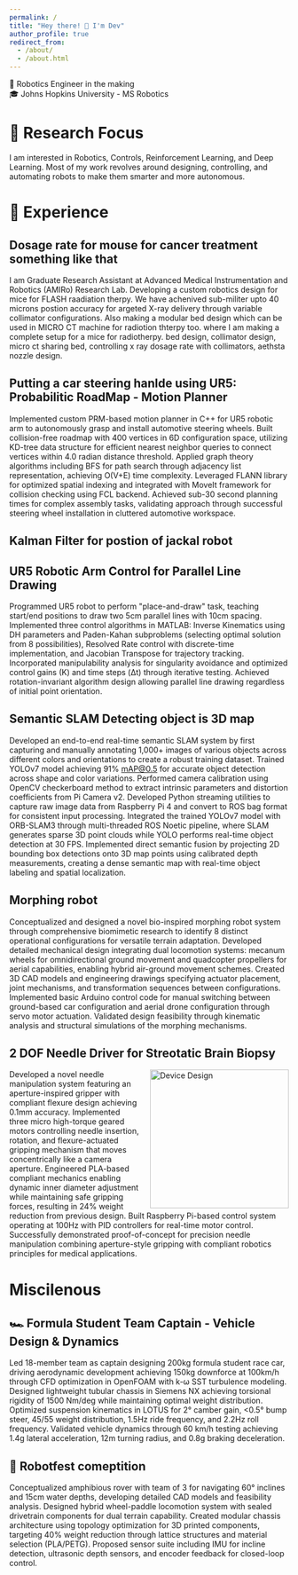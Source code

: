 ```yaml
---
permalink: /
title: "Hey there! 👋 I'm Dev"
author_profile: true
redirect_from: 
  - /about/
  - /about.html
---
```


🤖 Robotics Engineer in the making  
🎓 Johns Hopkins University - MS Robotics  


🔬 Research Focus
======

I am interested in Robotics, Controls, Reinforcement Learning, and Deep Learning. Most of my work revolves around designing, controlling, and automating robots to make them smarter and more autonomous. 

💼 Experience
======


Dosage rate for mouse for cancer treatment something like that 
------
I am Graduate Research Assistant at Advanced Medical Instrumentation and Robotics (AMIRo) Research Lab. Developing a custom robotics design for mice for FLASH raadiation therpy. We have achenived sub-militer upto 40 microns postion accuracy for argeted X-ray delivery through variable collimator configurations. Also making a modular bed design which can be used in MICRO CT machine for radiotion thterpy too.   where I am making a complete setup for a mice for radiotherpy. bed design, collimator design, micro ct sharing bed, controlling x ray dosage rate with collimators, aethsta nozzle design.

Putting a car steering hanlde using UR5: Probabilitic RoadMap - Motion Planner
------
Implemented custom PRM-based motion planner in C++ for UR5 robotic arm to autonomously grasp and install automotive steering wheels. Built collision-free roadmap with 400 vertices in 6D configuration space, utilizing KD-tree data structure for efficient nearest neighbor queries to connect vertices within 4.0 radian distance threshold. Applied graph theory algorithms including BFS for path search through adjacency list representation, achieving O(V+E) time complexity. Leveraged FLANN library for optimized spatial indexing and integrated with MoveIt framework for collision checking using FCL backend. Achieved sub-30 second planning times for complex assembly tasks, validating approach through successful steering wheel installation in cluttered automotive workspace.

Kalman Filter for postion of jackal robot
------

UR5 Robotic Arm Control for Parallel Line Drawing
------
Programmed UR5 robot to perform "place-and-draw" task, teaching start/end positions to draw two 5cm parallel lines with 10cm spacing. Implemented three control algorithms in MATLAB: Inverse Kinematics using DH parameters and Paden-Kahan subproblems (selecting optimal solution from 8 possibilities), Resolved Rate control with discrete-time implementation, and Jacobian Transpose for trajectory tracking. Incorporated manipulability analysis for singularity avoidance and optimized control gains (K) and time steps (Δt) through iterative testing. Achieved rotation-invariant algorithm design allowing parallel line drawing regardless of initial point orientation.

Semantic SLAM Detecting object is 3D map
------
Developed an end-to-end real-time semantic SLAM system by first capturing and manually annotating 1,000+ images of various objects across different colors and orientations to create a robust training dataset. Trained YOLOv7 model achieving 91% mAP@0.5 for accurate object detection across shape and color variations. Performed camera calibration using OpenCV checkerboard method to extract intrinsic parameters and distortion coefficients from Pi Camera v2. Developed Python streaming utilities to capture raw image data from Raspberry Pi 4 and convert to ROS bag format for consistent input processing. Integrated the trained YOLOv7 model with ORB-SLAM3 through multi-threaded ROS Noetic pipeline, where SLAM generates sparse 3D point clouds while YOLO performs real-time object detection at 30 FPS. Implemented direct semantic fusion by projecting 2D bounding box detections onto 3D map points using calibrated depth measurements, creating a dense semantic map with real-time object labeling and spatial localization.

Morphing robot
------
Conceptualized and designed a novel bio-inspired morphing robot system through comprehensive biomimetic research to identify 8 distinct operational configurations for versatile terrain adaptation. Developed detailed mechanical design integrating dual locomotion systems: mecanum wheels for omnidirectional ground movement and quadcopter propellers for aerial capabilities, enabling hybrid air-ground movement schemes. Created 3D CAD models and engineering drawings specifying actuator placement, joint mechanisms, and transformation sequences between configurations. Implemented basic Arduino control code for manual switching between ground-based car configuration and aerial drone configuration through servo motor actuation. Validated design feasibility through kinematic analysis and structural simulations of the morphing mechanisms. 


2 DOF Needle Driver for Streotatic Brain Biopsy
------
<img src="/DevGhiya/images/Biopsy.jpeg" alt="Device Design" style="float: right; width: 250px; margin-left: 20px;">

Developed a novel needle manipulation system featuring an aperture-inspired gripper with compliant flexure design achieving 0.1mm accuracy. Implemented three micro high-torque geared motors controlling needle insertion, rotation, and flexure-actuated gripping mechanism that moves concentrically like a camera aperture. Engineered PLA-based compliant mechanics enabling dynamic inner diameter adjustment while maintaining safe gripping forces, resulting in 24% weight reduction from previous design. Built Raspberry Pi-based control system operating at 100Hz with PID controllers for real-time motor control. Successfully demonstrated proof-of-concept for precision needle manipulation combining aperture-style gripping with compliant robotics principles for medical applications.


Miscilenous
======

🏎️ Formula Student Team Captain - Vehicle Design & Dynamics
------
Led 18-member team as captain designing 200kg formula student race car, driving aerodynamic development achieving 150kg downforce at 100km/h through CFD optimization in OpenFOAM with k-ω SST turbulence modeling. Designed lightweight tubular chassis in Siemens NX achieving torsional rigidity of 1500 Nm/deg while maintaining optimal weight distribution. Optimized suspension kinematics in LOTUS for 2° camber gain, <0.5° bump steer, 45/55 weight distribution, 1.5Hz ride frequency, and 2.2Hz roll frequency. Validated vehicle dynamics through 60 km/h testing achieving 1.4g lateral acceleration, 12m turning radius, and 0.8g braking deceleration.  

🛞 Robotfest comeptition
------
Conceptualized amphibious rover with team of 3 for navigating 60° inclines and 15cm water depths, developing detailed CAD models and feasibility analysis. Designed hybrid wheel-paddle locomotion system with sealed drivetrain components for dual terrain capability. Created modular chassis architecture using topology optimization for 3D printed components, targeting 40% weight reduction through lattice structures and material selection (PLA/PETG). Proposed sensor suite including IMU for incline detection, ultrasonic depth sensors, and encoder feedback for closed-loop control.

